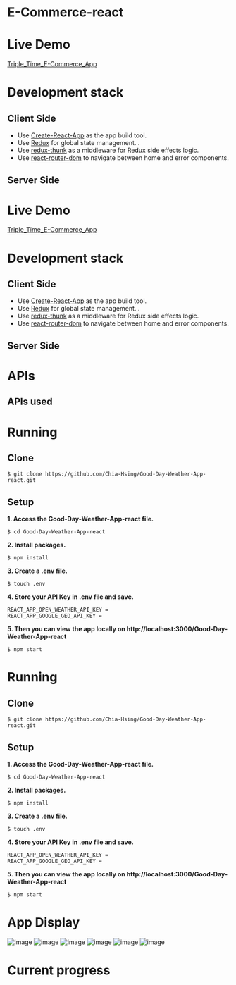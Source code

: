 # E-Commerce-react


# Live Demo

[Triple_Time_E-Commerce_App](https://chia-e-commerce-app.herokuapp.com/)

# Development stack

## Client Side

-   Use [Create-React-App](https://create-react-app.dev/) as the app build tool.
-   Use [Redux](https://redux.js.org/) for global state management. .
-   Use [redux-thunk](https://github.com/reduxjs/redux-thunk) as a middleware for Redux side effects logic.
-   Use [react-router-dom](https://github.com/ReactTraining/react-router/tree/master/packages/react-router-dom) to navigate between home and error components.

## Server Side


# Live Demo
[Triple_Time_E-Commerce_App](https://chia-e-commerce-app.herokuapp.com/)

# Development stack
## Client Side
- Use [Create-React-App](https://create-react-app.dev/) as the app build tool.
- Use [Redux](https://redux.js.org/) for global state management. .
- Use [redux-thunk](https://github.com/reduxjs/redux-thunk) as a middleware for Redux side effects logic.
- Use [react-router-dom](https://github.com/ReactTraining/react-router/tree/master/packages/react-router-dom) to navigate between home and error components.

## Server Side


# APIs

## APIs used

# Running

## Clone

```
$ git clone https://github.com/Chia-Hsing/Good-Day-Weather-App-react.git
```

## Setup

**1. Access the Good-Day-Weather-App-react file.**

```
$ cd Good-Day-Weather-App-react
```

**2. Install packages.**

```
$ npm install
```

**3. Create a .env file.**

```
$ touch .env
```

**4. Store your API Key in .env file and save.**

```
REACT_APP_OPEN_WEATHER_API_KEY =
REACT_APP_GOOGLE_GEO_API_KEY =
```

**5. Then you can view the app locally on http://localhost:3000/Good-Day-Weather-App-react**

```
$ npm start
```



# Running
## Clone
```
$ git clone https://github.com/Chia-Hsing/Good-Day-Weather-App-react.git
```
  
## Setup
**1. Access the Good-Day-Weather-App-react file.**
```
$ cd Good-Day-Weather-App-react
```
**2. Install packages.**
```
$ npm install
```
**3. Create a .env file.**
```
$ touch .env
```
**4. Store your API Key in .env file and save.**
```
REACT_APP_OPEN_WEATHER_API_KEY = 
REACT_APP_GOOGLE_GEO_API_KEY = 
```
**5. Then you can view the app locally on http://localhost:3000/Good-Day-Weather-App-react**
```
$ npm start
```

# App Display

![image](https://github.com/Chia-Hsing/E-Commerce-react/blob/master/client/public/img/1.png)
![image](https://github.com/Chia-Hsing/E-Commerce-react/blob/master/client/public/img/2.png)
![image](https://github.com/Chia-Hsing/E-Commerce-react/blob/master/client/public/img/3.png)
![image](https://github.com/Chia-Hsing/E-Commerce-react/blob/master/client/public/img/4.png)
![image](https://github.com/Chia-Hsing/E-Commerce-react/blob/master/client/public/img/5.png)
![image](https://github.com/Chia-Hsing/E-Commerce-react/blob/master/client/public/img/6.png)



# Current progress

